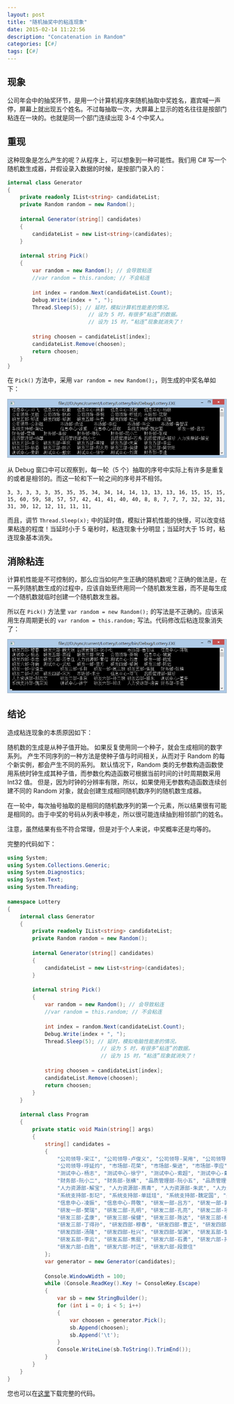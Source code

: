 ```yaml
---
layout: post
title: "随机抽奖中的粘连现象"
date: 2015-02-14 11:22:56
description: "Concatenation in Random"
categories: [C#]
tags: [C#]
---
```

现象
----
公司年会中的抽奖环节，是用一个计算机程序来随机抽取中奖姓名，嘉宾喊一声停，屏幕上就出现五个姓名。不过每抽取一次，大屏幕上显示的姓名往往是按部门粘连在一块的。也就是同一个部门连续出现 3-4 个中奖人。

重现
----

这种现象是怎么产生的呢？从程序上，可以想象到一种可能性。我们用 C# 写一个随机数生成器，并假设录入数据的时候，是按部门录入的：

```C#
internal class Generator
{
    private readonly IList<string> candidateList;
    private Random random = new Random();

    internal Generator(string[] candidates)
    {
        candidateList = new List<string>(candidates);
    }

    internal string Pick()
    {
        var random = new Random(); // 会导致粘连
        //var random = this.random; // 不会粘连

        int index = random.Next(candidateList.Count);
        Debug.Write(index + ", ");
        Thread.Sleep(5); // 延时，模拟计算机性能差的情况。
                          // 设为 5 时，有很多“粘连”的数据。
                          // 设为 15 时，“粘连”现象就消失了！

        string choosen = candidateList[index];
        candidateList.Remove(choosen);
        return choosen;
    }
}
```

在 `Pick()` 方法中，采用 `var random = new Random();`，则生成的中奖名单如下：

![](/img/2015-02-14-Concatenation-in-Random-001.png)

从 Debug 窗口中可以观察到，每一轮（5 个）抽取的序号中实际上有许多是重复的或者是相邻的。而这一轮和下一轮之间的序号并不相邻。

    3, 3, 3, 3, 3, 35, 35, 35, 34, 34, 14, 14, 13, 13, 13, 16, 15, 15, 15, 15, 60, 59, 58, 57, 57, 42, 41, 41, 40, 40, 8, 8, 7, 7, 7, 32, 32, 31, 31, 30, 12, 12, 11, 11, 11, 

而且，调节 `Thread.Sleep(x);` 中的延时值，模拟计算机性能的快慢，可以改变结果粘连的程度！当延时小于 5 毫秒时，粘连现象十分明显；当延时大于 15 时，粘连现象基本消失。

消除粘连
--------
计算机性能是不可控制的，那么应当如何产生正确的随机数呢？正确的做法是，在一系列随机数生成的过程中，应该自始至终用同一个随机数发生器，而不是每生成一个随机数就临时创建一个随机数发生器。

所以在 `Pick()` 方法里 `var random = new Random();` 的写法是不正确的。应该采用生存周期更长的 `var random = this.random;` 写法。代码修改后粘连现象消失了：

![](/img/2015-02-14-Concatenation-in-Random-002.png)

结论
----
造成粘连现象的本质原因如下：

随机数的生成是从种子值开始。 如果反复使用同一个种子，就会生成相同的数字系列。 产生不同序列的一种方法是使种子值与时间相关，从而对于 Random 的每个新实例，都会产生不同的系列。 默认情况下，Random 类的无参数构造函数使用系统时钟生成其种子值，而参数化构造函数可根据当前时间的计时周期数采用 Int32 值。 但是，因为时钟的分辨率有限，所以，如果使用无参数构造函数连续创建不同的 Random 对象，就会创建生成相同随机数序列的随机数生成器。

在一轮中，每次抽号抽取的是相同的随机数序列的第一个元素，所以结果很有可能是相同的。由于中奖的号码从列表中移走，所以很可能连续抽到相邻部门的姓名。

注意，虽然结果有些不符合常理，但是对于个人来说，中奖概率还是均等的。

完整的代码如下：

```c#
using System;
using System.Collections.Generic;
using System.Diagnostics;
using System.Text;
using System.Threading;

namespace Lottery
{
    internal class Generator
    {
        private readonly IList<string> candidateList;
        private Random random = new Random();

        internal Generator(string[] candidates)
        {
            candidateList = new List<string>(candidates);
        }

        internal string Pick()
        {
            var random = new Random(); // 会导致粘连
            //var random = this.random; // 不会粘连

            int index = random.Next(candidateList.Count);
            Debug.Write(index + ", ");
            Thread.Sleep(5); // 延时，模拟电脑性能差的情况。
                              // 设为 5 时，有很多“粘连”的数据。
                              // 设为 15 时，“粘连”现象就消失了！

            string choosen = candidateList[index];
            candidateList.Remove(choosen);
            return choosen;
        }
    }

    internal class Program
    {
        private static void Main(string[] args)
        {
            string[] candidates =
            {
                "公司领导-宋江", "公司领导-卢俊义", "公司领导-吴用", "公司领导-公孙胜", "公司领导-关胜", "公司领导-林冲", "公司领导-秦明",
                "公司领导-呼延灼", "市场部-花荣", "市场部-柴进", "市场部-李应", "市场部-朱仝", "市场部-鲁智深", "测试中心-武松", "测试中心-董平", "测试中心-张清",
                "测试中心-杨志", "测试中心-徐宁", "测试中心-索超", "测试中心-戴宗", "测试中心-刘唐", "财务部-李逵", "财务部-史进", "财务部-穆弘", "财务部-雷横", "财务部-李俊",
                "财务部-阮小二", "财务部-张横", "品质管理部-阮小五", "品质管理部-张顺", "品质管理部-阮小七", "品质管理部-杨雄", "品质管理部-石秀", "品质管理部-解珍",
                "人力资源部-解宝", "人力资源部-燕青", "人力资源部-朱武", "人力资源部-黄信", "人力资源部-孙立", "人力资源部-宣赞", "人力资源部-郝思文", "系统支持部-韩滔",
                "系统支持部-彭玘", "系统支持部-单廷珪", "系统支持部-魏定国", "系统支持部-萧让", "信息中心-裴宣", "信息中心-欧鹏", "信息中心-邓飞", "信息中心-燕顺", "信息中心-杨林",
                "信息中心-凌振", "信息中心-蒋敬", "研发一部-吕方", "研发一部-郭盛", "研发一部-安道全", "研发一部-皇甫端", "研发一部-王英", "研发一部-扈三娘", "研发一部-鲍旭",
                "研发一部-樊瑞", "研发二部-孔明", "研发二部-孔亮", "研发二部-项充", "研发二部-李衮", "研发二部-金大坚", "研发二部-马麟", "研发二部-童威", "研发三部-童猛",
                "研发三部-孟康", "研发三部-侯健", "研发三部-陈达", "研发三部-杨春", "研发三部-郑天寿", "研发三部-陶宗旺", "研发三部-宋清", "研发三部-乐和", "研发三部-龚旺",
                "研发三部-丁得孙", "研发四部-穆春", "研发四部-曹正", "研发四部-宋万", "研发四部-杜迁", "研发四部-薛永", "研发四部-施恩", "研发四部-李忠", "研发四部-周通",
                "研发四部-汤隆", "研发四部-杜兴", "研发四部-邹渊", "研发五部-邹润", "研发五部-朱贵", "研发五部-朱富", "研发五部-蔡福", "研发五部-蔡庆", "研发五部-李立",
                "研发五部-李云", "研发五部-焦挺", "研发六部-石勇", "研发六部-孙新", "研发六部-顾大嫂", "研发六部-张青", "研发六部-孙二娘", "研发六部-王定六", "研发六部-郁保四",
                "研发六部-白胜", "研发六部-时迁", "研发六部-段景住"
            };
            var generator = new Generator(candidates);

            Console.WindowWidth = 100;
            while (Console.ReadKey().Key != ConsoleKey.Escape)
            {
                var sb = new StringBuilder();
                for (int i = 0; i < 5; i++)
                {
                    var choosen = generator.Pick();
                    sb.Append(choosen);
                    sb.Append('\t');
                }
                Console.WriteLine(sb.ToString().TrimEnd());
            }
        }
    }
}
```

您也可以在[这里](/download/Lottery.cs)下载完整的代码。
